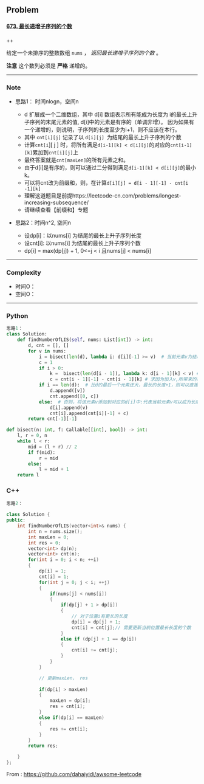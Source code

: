 ## Problem

#### [673. 最长递增子序列的个数](https://leetcode-cn.com/problems/number-of-longest-increasing-subsequence/)

++

给定一个未排序的整数数组 `nums` ， *返回最长递增子序列的个数* 。

**注意** 这个数列必须是 **严格** 递增的。

 

------

### Note

- 思路1： 时间nlogn，空间n
  -  d 扩展成一个二维数组，其中 d[i] 数组表示所有能成为长度为 i的最长上升子序列的末尾元素的值, d[i]中的元素是有序的（单调非增）。 因为如果有一个递增的，则说明，子序列的长度至少为i+1，则不应该在本行。
  - 其中 `cnt[i][j]` 记录了以 `d[i][j] `为结尾的最长上升子序列的个数
  - 计算`cnt[i`][ j ] 时，将所有满足`d[i-1][k] < d[i][j]`的对应的`cnt[i-1][k]`累加到`cnt[i][j]`上
  - 最终答案就是` cnt[maxLen] `的所有元素之和。
  - 由于d[i]是有序的，则可以通过二分得到满足`d[i-1][k] < d[i][j]`的最小k。
  - 可以将cnt改为前缀和，则，在计算`d[i][j] = d[i - 1][-1] - cnt[i -1][k]`
  - 理解这道题目是前提https://leetcode-cn.com/problems/longest-increasing-subsequence/
  - 请继续查看【前缀和】专题
  
- 思路2：时间n^2, 空间n
  - 设dp[i]：以nums[i] 为结尾的最长上升子序列长度
  - 设cnt[i]:  以nums[i] 为结尾的最长上升子序列个数
  - dp[i] = max(dp[j]) + 1, 0<=j < i 且nums[j] < nums[i]


------

### Complexity

- 时间O：
- 空间O：

------

### Python

```python
思路1：
class Solution:
    def findNumberOfLIS(self, nums: List[int]) -> int:
        d, cnt = [], []
        for v in nums:
            i = bisect(len(d), lambda i: d[i][-1] >= v)  # 当前元素v为结尾的最长长度为i， 因此需要更新d[i]和cnt[i]
            c = 1
            if i > 0:
                k =  bisect(len(d[i - 1]), lambda k: d[i - 1][k] < v) # 在递减的序列中寻找第一个<目标值的位置
                c = cnt[i - 1][-1] - cnt[i - 1][k] # 求因为加入v,所带来的第cnt[i]的变化
            if i == len(d):  # 比d的最后一个元素还大，最长的长度+1，则可以直接添加到d队尾（d要扩展一个元素），cnt也要扩展一个元素
                d.append([v])
                cnt.append([0, c])
            else:  # 否则，将该元素v添加到对应的d[i]中:代表当前元素v可以成为长度为i的队尾元素；cnt[i]也要对应的增加一个append一个元素，由于是前缀和，则需要append  cnt[i][-1] + c
                d[i].append(v)
                cnt[i].append(cnt[i][-1] + c)
        return cnt[-1][-1]

def bisect(n: int, f: Callable[[int], bool]) -> int:
    l, r = 0, n
    while l < r:
        mid = (l + r) // 2
        if f(mid):
            r = mid
        else:
            l = mid + 1
    return l

```

### C++

```C++
思路2：
    
class Solution {
public:
    int findNumberOfLIS(vector<int>& nums) {
        int n = nums.size();
        int maxLen = 0;
        int res = 0;
        vector<int> dp(n);
        vector<int> cnt(n);
        for(int i = 0; i < n; ++i)
        {
            dp[i] = 1;
            cnt[i] = 1;
            for(int j = 0; j < i; ++j)
            {
                if(nums[j] < nums[i])
                {
                    if(dp[j] + 1 > dp[i])
                    {
                        // 对于位置i有更长的长度
                        dp[i] = dp[j] + 1;
                        cnt[i] = cnt[j];// 需要更新当前位置最长长度的个数
                    }
                    else if (dp[j] + 1 == dp[i])
                    {
                        cnt[i] += cnt[j];
                    }
                }
            }

            // 更新maxLen， res
            
            if(dp[i] > maxLen)
            {
                maxLen = dp[i];
                res = cnt[i];
            }
            else if(dp[i] == maxLen)
            {
                res += cnt[i];
            }
        }
        return res;

    }
};
```



From : https://github.com/dahaiyidi/awsome-leetcode

